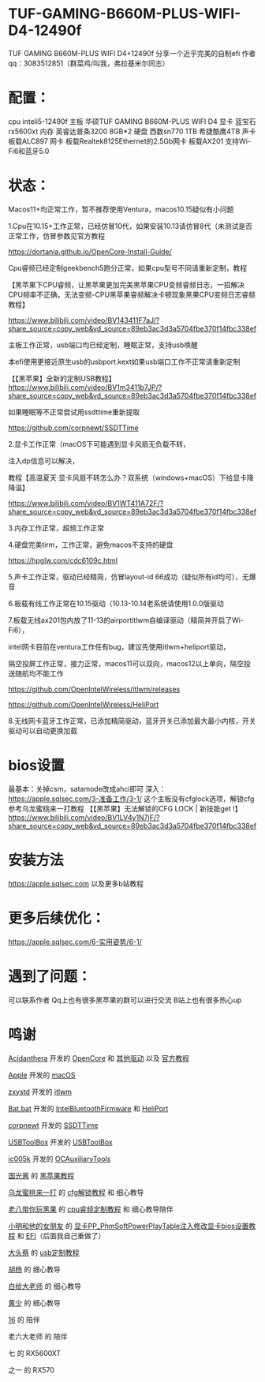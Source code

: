 # TUF-GAMING-B660M-PLUS-WIFI-D4-12490f
TUF GAMING B660M-PLUS WIFI D4+12490f
分享一个近乎完美的自制efi
作者qq：3083512851（群菜鸡/叫我，弗拉基米尔同志）

配置：
==
cpu inteli5-12490f
主板 华硕TUF GAMING B660M-PLUS WIFI D4
显卡 蓝宝石rx5600xt
内存 英睿达普条3200 8GB*2
硬盘 西数sn770 1TB
    希捷酷鹰4TB
声卡 板载ALC897
网卡 板载Realtek8125Ethernet的2.5Gb网卡
    板载AX201 支持Wi-Fi6和蓝牙5.0

状态：
=
Macos11+均正常工作，暂不推荐使用Ventura，macos10.15疑似有小问题


1.Cpu在10.15+工作正常，已经仿冒10代，如果安装10.13请仿冒8代（未测试是否正常工作，仿冒参数见官方教程

https://dortania.github.io/OpenCore-Install-Guide/

Cpu睿频已经定制geekbench5跑分正常，如果cpu型号不同请重新定制，教程

【黑苹果下CPU睿频，让黑苹果更加完美黑苹果CPU变频睿频日志，一招解决CPU频率不正确，无法变频-CPU黑苹果睿频解决卡顿现象黑果CPU变频日志睿频教程】

https://www.bilibili.com/video/BV143411F7aJ/?share_source=copy_web&vd_source=89eb3ac3d3a5704fbe370f14fbc338ef

主板工作正常，usb端口均已经定制，睡眠正常，支持usb唤醒

本efi使用更接近原生usb的usbport.kext如果usb端口工作不正常请重新定制

【【黑苹果】全新的定制USB教程】 https://www.bilibili.com/video/BV1m3411b7JP/?share_source=copy_web&vd_source=89eb3ac3d3a5704fbe370f14fbc338ef

如果睡眠等不正常尝试用ssdttime重新提取

https://github.com/corpnewt/SSDTTime


2.显卡工作正常（macOS下可能遇到显卡风扇无负载不转，

注入dp信息可以解决，

教程【高温夏天 显卡风扇不转怎么办？双系统（windows+macOS）下给显卡降降温】 

https://www.bilibili.com/video/BV1WT411A72F/?share_source=copy_web&vd_source=89eb3ac3d3a5704fbe370f14fbc338ef


3.内存工作正常，超频工作正常


4.硬盘完美tirm，工作正常，避免macos不支持的硬盘

https://hpglw.com/cdc6109c.html


5.声卡工作正常，驱动已经精简，仿冒layout-id 66成功（疑似所有id均可），无爆音


6.板载有线工作正常在10.15驱动（10.13-10.14老系统请使用1.0.0版驱动


7.板载无线ax201包内放了11-13的airportitlwm自编译驱动（精简并开启了Wi-Fi6），

intel网卡目前在ventura工作任有bug，建议先使用itlwm+heliport驱动，

隔空投屏工作正常，接力正常，macos11可以双向，macos12以上单向，隔空投送随航均不能工作

https://github.com/OpenIntelWireless/itlwm/releases

https://github.com/OpenIntelWireless/HeliPort


8.无线网卡蓝牙工作正常，已添加精简驱动，蓝牙开关已添加最大最小内核，开关驱动可以自动更换加载


bios设置
=
最基本：关掉csm，satamode改成ahci即可
深入：https://apple.sqlsec.com/3-准备工作/3-1/
这个主板没有cfglock选项，解锁cfg参考乌龙蜜桃来一打教程
【【黑苹果】无法解锁的CFG LOCK | 新技能get !】 https://www.bilibili.com/video/BV1LV4y1N7jF/?share_source=copy_web&vd_source=89eb3ac3d3a5704fbe370f14fbc338ef

安装方法
=
https://apple.sqlsec.com
以及更多b站教程

更多后续优化：
=
https://apple.sqlsec.com/6-实用姿势/6-1/

遇到了问题：
=
可以联系作者
Qq上也有很多黑苹果的群可以进行交流
B站上也有很多热心up

鸣谢
=
[Acidanthera](https://github.com/acidanthera) 开发的 [OpenCore](https://github.com/acidanthera/OpenCorePkg) 和 [其他驱动](https://github.com/orgs/acidanthera/repositories) 以及 [官方教程](https://dortania.github.io/OpenCore-Install-Guide/)

[Apple](https://www.apple.com) 开发的 [macOS](https://www.apple.com/macos/)

[zxystd](https://github.com/zxystd) 开发的 [itlwm](https://github.com/OpenIntelWireless/itlwm)

[Bat.bat](https://github.com/williambj1) 开发的 [IntelBluetoothFirmware](https://github.com/OpenIntelWireless/IntelBluetoothFirmware) 和 [HeliPort](https://github.com/OpenIntelWireless/HeliPort)

[corpnewt](https://github.com/corpnewt) 开发的 [SSDTTime](https://github.com/corpnewt/SSDTTime)

[USBToolBox](https://github.com/USBToolBox) 开发的 [USBToolBox](https://github.com/USBToolBox)

[ic005k](https://github.com/ic005k) 开发的 [OCAuxiliaryTools](https://github.com/ic005k/OCAuxiliaryTools)

[国光酱](https://space.bilibili.com/112842166?spm_id_from=333.337.0.0) 的 [黑苹果教程](https://apple.sqlsec.com)

[乌龙蜜桃来一打](https://space.bilibili.com/244390800?spm_id_from=333.337.0.0)  的  [cfg解锁教程](https://www.bilibili.com/video/BV1LV4y1N7jF/?spm_id_from=333.999.0.0&vd_source=1b694a12fb9af6d07f612a9c284e1867) 和 细心教导

[老八带你玩黑果](https://space.bilibili.com/504306154?spm_id_from=333.337.search-card.all.click) 的 [cpu睿频定制教程](https://www.bilibili.com/video/BV143411F7aJ/?spm_id_from=333.999.0.0&vd_source=1b694a12fb9af6d07f612a9c284e1867) 和 细心教导陪伴

[小明和他的女朋友](https://space.bilibili.com/591453294?spm_id_from=333.337.0.0) 的 [显卡PP_PhmSoftPowerPlayTable注入修改显卡bios设置教程](https://www.bilibili.com/video/BV1WT411A72F/?spm_id_from=333.999.0.0&vd_source=1b694a12fb9af6d07f612a9c284e1867) 和 [EFI](https://github.com/Xmingbai/ASUS-TUF-GAMING-B660M-PLUS-Wi-Fi-D4-Hackintosh)（后面我自己重做了）

[大头蔡](https://space.bilibili.com/16323318) 的 [usb定制教程](https://www.bilibili.com/video/BV1m3411b7JP/?spm_id_from=333.337.search-card.all.click&vd_source=1b694a12fb9af6d07f612a9c284e1867)

[胡杨](https://space.bilibili.com/597075281?spm_id_from=333.337.0.0) 的 细心教导

[白给大老师](https://space.bilibili.com/1314835603?spm_id_from=333.337.0.0) 的 细心教导

[黄少](https://space.bilibili.com/621086526?spm_id_from=333.337.0.0) 的 细心教导

[16](https://github.com/shilu0718) 的 陪伴

老六大老师 的 陪伴

七 的 RX5600XT

之一 的 RX570
